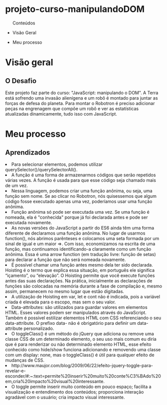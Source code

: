<h1> projeto-curso-manipulandoDOM </h1>

<ul>Conteúdos
  <li><p>Visão Geral</p></li> 
    <li><p>Meu processo</p></li>
  
  </ul>

<h1>Visão geral</>

   <h2>O Desafio</h2>
  <p>Este projeto faz parte do curso: "JavaScript: manipulando o DOM". A Terra está sofrendo uma invasão alienígena e um robô é montado para juntar as forças de defesa do planeta. Para montar o Robotron é preciso adicionar peças na engrenagem que compõe um robô e ver as estatísticas atualizadas dinamicamente, tudo isso com JavaScript. </p>
  
 
<h1>Meu processo</>
  <h2>Aprendizados</h2>


  <li>Para selecionar elementos, podemos utilizar querySelector()/querySelectorAll().</li>
  <li>A função é uma forma de armazenarmos códigos que serão repetidos várias vezes. A função é usada para que esse código seja chamado mais de um vez.</li>
  <li>Nessa linguagem, podemos criar uma função anônima, ou seja, uma função sem nome. Se ao clicar no Robotron, nós quisessemos que algum código fosse executado apenas uma vez, poderíamos usar uma função anônima.</li>
  <li>Função anônima só pode ser executada uma vez. Se uma função é nomeada, ela é "conhecida" porque já foi declarada antes e pode ser executada novamente.</li>
  <li>As novas versões do JavaScript a partir do ES6 ainda têm uma forma diferente de declaramos uma função anônima. No lugar de usarmos function(), nós abrimos parênteses e colocamos uma seta formada por um sinal de igual e um maior =>. Com isso, economizamos na escrita de uma função, mas continuamos identificando-a claramente como um função anônima. Essa é uma arrow function (em tradução livre: função de setas) para declarar a função que não será nomeada novamente.</li>
  <li>É possível chamar uma função  antes mesmo dela ter sido declarada. Hoisting é o termo que explica essa situação, em português ele significa “içamento”, ou “elevação”. O Hoisting permite que você execute funções antes das suas declarações. Na prática, inicialmente as declarações de funções são colocadas na memória durante a fase de compilação e, mesmo assim, permanecem no mesmo lugar que estão digitadas.</li>
  <li>A utilização de Hoisting em var, let e cont não é indicada, pois a variável criada é elevada para o escopo, mas sem o seu valor.</li>
  <li>Data-attributes: são utilizados para guardar valores em elementos HTML. Esses valores podem ser manipulados através do JavaScript. Também é possível estilizar elementos HTML com CSS referenciando o seu data-attribute. O prefixo data- não é obrigatório para definir um data-attribute personalizado.</li>
  <li>O toggleClass() é um método do jQuery que adiciona ou remove uma classe CSS de um determinado elemento, o seu uso mais comum eu diria que é para renderizar ou não determinado elemento HTML, esse efeito conhecido como hide/show funciona adicionando e removendo uma classe com um display: none, mas o toggleClass() é útil para qualquer efeito de mudanças de CSS.</li>
  <li>http://www.maujor.com/blog/2009/06/22/efeito-jquery-toggle-para-revelar-e-esconder/#:~:text=permite%20inserir%20muito%20conte%C3%BAdo%20em,cria%20impacto%20visual%20interessante.</li>
  <li>O toggle permite inserir muito conteúdo em pouco espaço;
facilita a visualização e entendimento dos conteúdos;
proporciona interação agradável com o usuário;
cria impacto visual interessante.</li>
  
  